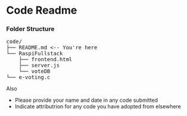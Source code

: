 # Code Readme

### Folder Structure
<pre>
code/
├── README.md <-- You're here
└── RaspiFullstack
    ├── frontend.html
    ├── server.js
    └── voteDB
└── e-voting.c
</pre>


Also
- Please provide your name and date in any code submitted
- Indicate attributrion for any code you have adopted from elsewhere

